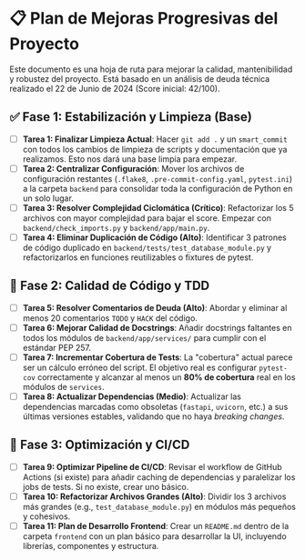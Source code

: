 # 📋 Plan de Mejoras Progresivas del Proyecto

Este documento es una hoja de ruta para mejorar la calidad, mantenibilidad y robustez del proyecto. Está basado en un análisis de deuda técnica realizado el 22 de Junio de 2024 (Score inicial: 42/100).

## ✅ Fase 1: Estabilización y Limpieza (Base)

*   [ ] **Tarea 1: Finalizar Limpieza Actual**: Hacer `git add .` y un `smart_commit` con todos los cambios de limpieza de scripts y documentación que ya realizamos. Esto nos dará una base limpia para empezar.
*   [ ] **Tarea 2: Centralizar Configuración**: Mover los archivos de configuración restantes (`.flake8`, `.pre-commit-config.yaml`, `pytest.ini`) a la carpeta `backend` para consolidar toda la configuración de Python en un solo lugar.
*   [ ] **Tarea 3: Resolver Complejidad Ciclomática (Crítico)**: Refactorizar los 5 archivos con mayor complejidad para bajar el score. Empezar con `backend/check_imports.py` y `backend/app/main.py`.
*   [ ] **Tarea 4: Eliminar Duplicación de Código (Alto)**: Identificar 3 patrones de código duplicado en `backend/tests/test_database_module.py` y refactorizarlos en funciones reutilizables o fixtures de pytest.

## 🧪 Fase 2: Calidad de Código y TDD

*   [ ] **Tarea 5: Resolver Comentarios de Deuda (Alto)**: Abordar y eliminar al menos 20 comentarios `TODO` y `HACK` del código.
*   [ ] **Tarea 6: Mejorar Calidad de Docstrings**: Añadir docstrings faltantes en todos los módulos de `backend/app/services/` para cumplir con el estándar PEP 257.
*   [ ] **Tarea 7: Incrementar Cobertura de Tests**: La "cobertura" actual parece ser un cálculo erróneo del script. El objetivo real es configurar `pytest-cov` correctamente y alcanzar al menos un **80% de cobertura** real en los módulos de `services`.
*   [ ] **Tarea 8: Actualizar Dependencias (Medio)**: Actualizar las dependencias marcadas como obsoletas (`fastapi`, `uvicorn`, etc.) a sus últimas versiones estables, validando que no haya *breaking changes*.

## 🚀 Fase 3: Optimización y CI/CD

*   [ ] **Tarea 9: Optimizar Pipeline de CI/CD**: Revisar el workflow de GitHub Actions (si existe) para añadir caching de dependencias y paralelizar los jobs de tests. Si no existe, crear uno básico.
*   [ ] **Tarea 10: Refactorizar Archivos Grandes (Alto)**: Dividir los 3 archivos más grandes (e.g., `test_database_module.py`) en módulos más pequeños y cohesivos.
*   [ ] **Tarea 11: Plan de Desarrollo Frontend**: Crear un `README.md` dentro de la carpeta `frontend` con un plan básico para desarrollar la UI, incluyendo librerías, componentes y estructura. 
